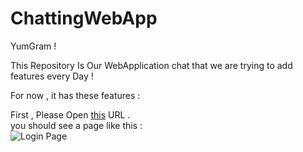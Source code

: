 # ChattingWebApp
YumGram !

This Repository Is Our WebApplication chat that we are trying to add features every Day ! <br/>

For now , it has these features : <br/>

First , Please Open [this](https://hi-five.vercel.app/) URL . <br/>
you should see a page like this : <br/>
![Login Page]()
